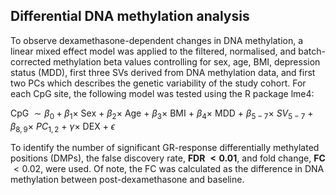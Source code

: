 ## Differential DNA methylation analysis

To observe dexamethasone-dependent changes in DNA methylation, a linear mixed effect model was applied to the filtered, normalised, and batch-corrected methylation beta values controlling for sex, age, BMI, depression status (MDD), first three SVs derived from DNA methylation data, and first two PCs which describes the genetic variability of the study cohort. For each CpG site, the following model was tested using the R package lme4: 

CpG $∼ β_0+β_1 \times$ Sex $+$ $β_2 \times$ Age $+$ $β_3 \times$ BMI $+$ $β_4 \times$ MDD $+$ $β_{5-7} \times$ $SV_{5-7}$ $+$ $β_{8,9} \times$ $PC_{1,2}$ $+$ $γ \times$ DEX $+$ $ϵ$

To identify the number of significant GR-response differentially methylated positions (DMPs), the false discovery rate, **FDR $< 0.01$**, and fold change, **FC** $< 0.02$, were used. Of note, the FC was calculated as the difference in DNA methylation between post-dexamethasone and baseline.
